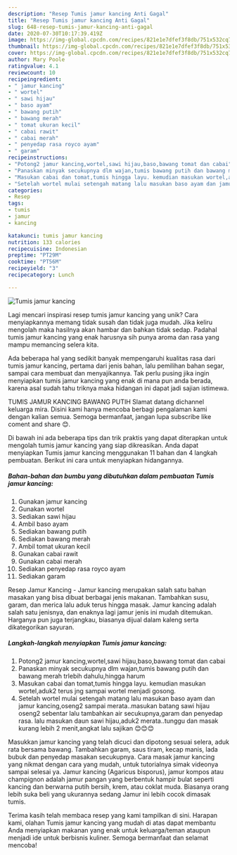 ```yaml
---
description: "Resep Tumis jamur kancing Anti Gagal"
title: "Resep Tumis jamur kancing Anti Gagal"
slug: 648-resep-tumis-jamur-kancing-anti-gagal
date: 2020-07-30T10:17:39.419Z
image: https://img-global.cpcdn.com/recipes/821e1e7dfef3f8db/751x532cq70/tumis-jamur-kancing-foto-resep-utama.jpg
thumbnail: https://img-global.cpcdn.com/recipes/821e1e7dfef3f8db/751x532cq70/tumis-jamur-kancing-foto-resep-utama.jpg
cover: https://img-global.cpcdn.com/recipes/821e1e7dfef3f8db/751x532cq70/tumis-jamur-kancing-foto-resep-utama.jpg
author: Mary Poole
ratingvalue: 4.1
reviewcount: 10
recipeingredient:
- " jamur kancing"
- " wortel"
- " sawi hijau"
- " baso ayam"
- " bawang putih"
- " bawang merah"
- " tomat ukuran kecil"
- " cabai rawit"
- " cabai merah"
- " penyedap rasa royco ayam"
- " garam"
recipeinstructions:
- "Potong2 jamur kancing,wortel,sawi hijau,baso,bawang tomat dan cabai"
- "Panaskan minyak secukupnya dlm wajan,tumis bawang putih dan bawang merah trlebih dahulu,hingga harum"
- "Masukan cabai dan tomat,tumis hingga layu. kemudian masukan wortel,aduk2 terus jng sampai wortel menjadi gosong."
- "Setelah wortel mulai setengah matang lalu masukan baso ayam dan jamur kancing,oseng2 sampai merata..masukan batang sawi hijau oseng2 sebentar lalu tambahkan air secukupnya,garam dan penyedap rasa. lalu masukan daun sawi hijau,aduk2 merata..tunggu dan masak kurang lebih 2 menit,angkat lalu sajikan 😊😊😊"
categories:
- Resep
tags:
- tumis
- jamur
- kancing

katakunci: tumis jamur kancing 
nutrition: 133 calories
recipecuisine: Indonesian
preptime: "PT29M"
cooktime: "PT56M"
recipeyield: "3"
recipecategory: Lunch

---
```



![Tumis jamur kancing](https://img-global.cpcdn.com/recipes/821e1e7dfef3f8db/751x532cq70/tumis-jamur-kancing-foto-resep-utama.jpg)

Lagi mencari inspirasi resep tumis jamur kancing yang unik? Cara menyiapkannya memang tidak susah dan tidak juga mudah. Jika keliru mengolah maka hasilnya akan hambar dan bahkan tidak sedap. Padahal tumis jamur kancing yang enak harusnya sih punya aroma dan rasa yang mampu memancing selera kita.

Ada beberapa hal yang sedikit banyak mempengaruhi kualitas rasa dari tumis jamur kancing, pertama dari jenis bahan, lalu pemilihan bahan segar, sampai cara membuat dan menyajikannya. Tak perlu pusing jika ingin menyiapkan tumis jamur kancing yang enak di mana pun anda berada, karena asal sudah tahu triknya maka hidangan ini dapat jadi sajian istimewa.

TUMIS JAMUR KANCING BAWANG PUTIH Slamat datang dichannel keluarga mira. Disini kami hanya mencoba berbagi pengalaman kami dengan kalian semua. Semoga bermanfaat, jangan lupa subscribe like coment and share 😊.


Di bawah ini ada beberapa tips dan trik praktis yang dapat diterapkan untuk mengolah tumis jamur kancing yang siap dikreasikan. Anda dapat menyiapkan Tumis jamur kancing menggunakan 11 bahan dan 4 langkah pembuatan. Berikut ini cara untuk menyiapkan hidangannya.

<!--inarticleads1-->

##### Bahan-bahan dan bumbu yang dibutuhkan dalam pembuatan Tumis jamur kancing:

1. Gunakan  jamur kancing
1. Gunakan  wortel
1. Sediakan  sawi hijau
1. Ambil  baso ayam
1. Sediakan  bawang putih
1. Sediakan  bawang merah
1. Ambil  tomat ukuran kecil
1. Gunakan  cabai rawit
1. Gunakan  cabai merah
1. Sediakan  penyedap rasa royco ayam
1. Sediakan  garam


Resep Jamur Kancing - Jamur kancing merupakan salah satu bahan masakan yang bisa dibuat berbagai jenis makanan. Tambahkan susu, garam, dan merica lalu aduk terus hingga masak. Jamur kancing adalah salah satu jenisnya, dan enaknya lagi jamur jenis ini mudah ditemukan. Harganya pun juga terjangkau, biasanya dijual dalam kaleng serta dikategorikan sayuran. 

<!--inarticleads2-->

##### Langkah-langkah menyiapkan Tumis jamur kancing:

1. Potong2 jamur kancing,wortel,sawi hijau,baso,bawang tomat dan cabai
1. Panaskan minyak secukupnya dlm wajan,tumis bawang putih dan bawang merah trlebih dahulu,hingga harum
1. Masukan cabai dan tomat,tumis hingga layu. kemudian masukan wortel,aduk2 terus jng sampai wortel menjadi gosong.
1. Setelah wortel mulai setengah matang lalu masukan baso ayam dan jamur kancing,oseng2 sampai merata..masukan batang sawi hijau oseng2 sebentar lalu tambahkan air secukupnya,garam dan penyedap rasa. lalu masukan daun sawi hijau,aduk2 merata..tunggu dan masak kurang lebih 2 menit,angkat lalu sajikan 😊😊😊


Masukkan jamur kancing yang telah dicuci dan dipotong sesuai selera, aduk rata bersama bawang. Tambahkan garam, saus tiram, kecap manis, lada bubuk dan penyedap masakan secukupnya. Cara masak jamur kancing yang nikmat dengan cara yang mudah, untuk tutorialnya simak videonya sampai selesai ya. Jamur kancing (Agaricus bisporus), jamur kompos atau champignon adalah jamur pangan yang berbentuk hampir bulat seperti kancing dan berwarna putih bersih, krem, atau coklat muda. Biasanya orang lebih suka beli yang ukurannya sedang Jamur ini lebih cocok dimasak tumis. 

Terima kasih telah membaca resep yang kami tampilkan di sini. Harapan kami, olahan Tumis jamur kancing yang mudah di atas dapat membantu Anda menyiapkan makanan yang enak untuk keluarga/teman ataupun menjadi ide untuk berbisnis kuliner. Semoga bermanfaat dan selamat mencoba!
